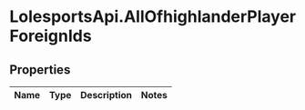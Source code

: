 # LolesportsApi.AllOfhighlanderPlayerForeignIds

## Properties
Name | Type | Description | Notes
------------ | ------------- | ------------- | -------------
